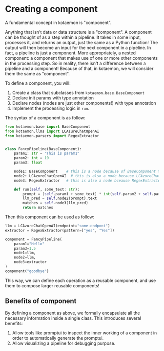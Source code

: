 # Creating a component

A fundamental concept in kotaemon is "component".

Anything that isn't data or data structure is a "component". A component can be
thought of as a step within a pipeline. It takes in some input, processes it,
and returns an output, just the same as a Python function! The output will then
become an input for the next component in a pipeline. In fact, a pipeline is just
a component. More appropriately, a nested component: a component that makes use of one or more other components in
the processing step. So in reality, there isn't a difference between a pipeline
and a component! Because of that, in kotaemon, we will consider them the
same as "component".

To define a component, you will:

1. Create a class that subclasses from `kotaemon.base.BaseComponent`
2. Declare init params with type annotation
3. Declare nodes (nodes are just other components!) with type annotation
4. Implement the processing logic in `run`.

The syntax of a component is as follow:

```python
from kotaemon.base import BaseComponent
from kotaemon.llms import LCAzureChatOpenAI
from kotaemon.parsers import RegexExtractor


class FancyPipeline(BaseComponent):
    param1: str = "This is param1"
    param2: int = 10
    param3: float

    node1: BaseComponent    # this is a node because of BaseComponent type annotation
    node2: LCAzureChatOpenAI  # this is also a node because LCAzureChatOpenAI subclasses BaseComponent
    node3: RegexExtractor   # this is also a node bceause RegexExtractor subclasses BaseComponent

    def run(self, some_text: str):
        prompt = (self.param1 + some_text) * int(self.param2 + self.param3)
        llm_pred = self.node2(prompt).text
        matches = self.node3(llm_pred)
        return matches
```

Then this component can be used as follow:

```python
llm = LCAzureChatOpenAI(endpoint="some-endpont")
extractor = RegexExtractor(pattern=["yes", "Yes"])

component = FancyPipeline(
    param1="Hello"
    param3=1.5
    node1=llm,
    node2=llm,
    node3=extractor
)
component("goodbye")
```

This way, we can define each operation as a reusable component, and use them to
compose larger reusable components!

## Benefits of component

By defining a component as above, we formally encapsulate all the necessary
information inside a single class. This introduces several benefits:

1. Allow tools like promptui to inspect the inner working of a component in
   order to automatically generate the promptui.
2. Allow visualizing a pipeline for debugging purpose.
